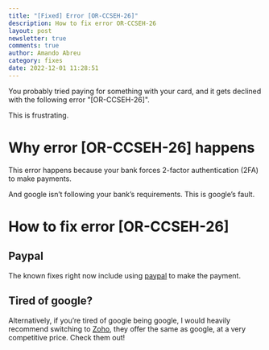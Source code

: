 ```yaml
---
title: "[Fixed] Error [OR-CCSEH-26]"
description: How to fix error OR-CCSEH-26
layout: post
newsletter: true
comments: true
author: Amando Abreu
category: fixes
date: 2022-12-01 11:28:51
---
```

You probably tried paying for something with your card, and it gets declined with the following error "\[OR-CCSEH-26]".

This is frustrating.

# Why error \[OR-CCSEH-26] happens 

This error happens because your bank forces 2-factor authentication (2FA) to make payments.

And google isn’t following your bank’s requirements. This is google’s fault.

# How to fix error \[OR-CCSEH-26] 

## Paypal

The known fixes right now include using [paypal](https://paypal.com/) to make the payment.

## Tired of google?

Alternatively, if you’re tired of google being google, I would heavily recommend switching to [Zoho](https://bit.ly/go-to-zoho-crm), they offer the same as google, at a very competitive price. Check them out!
